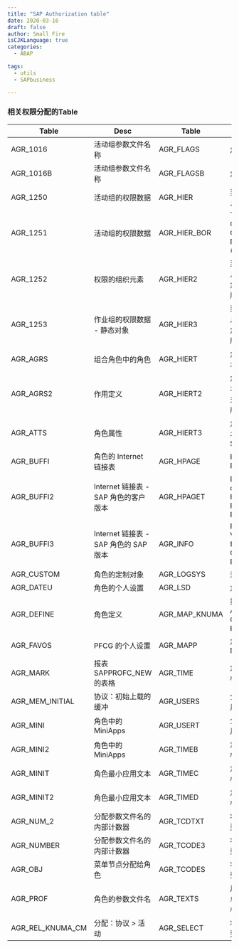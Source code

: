 ```yaml
---
title: "SAP Authorization table"
date: 2020-03-16
draft: false
author: Small Fire
isCJKLanguage: true
categories: 
  - ABAP

tags: 
  - utils
  - SAPbusiness

---
```


### 相关权限分配的Table

| Table            | Desc                                  | Table         | Decs                                       |
| ---------------- | ------------------------------------- | ------------- | ------------------------------------------ |
| AGR_1016         | 活动组参数文件名称                    | AGR_FLAGS     | 角色属性                                   |
| AGR_1016B        | 活动组参数文件名称                    | AGR_FLAGSB    | 角色属性                                   |
| AGR_1250         | 活动组的权限数据                      | AGR_HIER      | 菜单结构信息表                             |
| AGR_1251         | 活动组的权限数据                      | AGR_HIER_BOR  | Table for Object-Oriented Navigation (OBN) |
| AGR_1252         | 权限的组织元素                        | AGR_HIER2     | 菜单结构信息 - SAP 角色的客户版本          |
| AGR_1253         | 作业组的权限数据 - 静态对象           | AGR_HIER3     | 菜单结构信息 - SAP 角色的 SAP 版本         |
| AGR_AGRS         | 组合角色中的角色                      | AGR_HIERT     | 角色菜单文本                               |
| AGR_AGRS2        | 作用定义                              | AGR_HIERT2    | 角色菜单文本 - SAP 对象的客户版本          |
| AGR_ATTS         | 角色属性                              | AGR_HIERT3    | 角色菜单文本 - 原始 SAP                    |
| AGR_BUFFI        | 角色的 Internet 链接表                | AGR_HPAGE     | Role Home Page                             |
| AGR_BUFFI2       | Internet 链接表 - SAP 角色的客户版本  | AGR_HPAGET    | Description of the Home Page for a Role    |
| AGR_BUFFI3       | Internet 链接表 - SAP 角色的 SAP 版本 | AGR_INFO      | Filter Values from Generation Run          |
| AGR_CUSTOM       | 角色的定制对象                        | AGR_LOGSYS    | 逻辑系统                                   |
| AGR_DATEU        | 角色的个人设置                        | AGR_LSD       | 角色属性                                   |
| AGR_DEFINE       | 角色定义                              | AGR_MAP_KNUMA | 换算表 AG_GUID CRM <> KNUMA                |
| AGR_FAVOS        | PFCG 的个人设置                       | AGR_MAPP      | 角色中的 MiniApps                          |
| AGR_MARK         | 报表 SAPPROFC_NEW 的表格              | AGR_TIME      | 角色的日期标记                             |
| AGR_MEM_INITIAL  | 协议：初始上载的缓冲                  | AGR_USERS     | 分配角色到用户                             |
| AGR_MINI         | 角色中的 MiniApps                     | AGR_USERT     | 分配角色到用户                             |
| AGR_MINI2        | 角色中的 MiniApps                     | AGR_TIMEB     | 角色的日期标记                             |
| AGR_MINIT        | 角色最小应用文本                      | AGR_TIMEC     | 角色的日期标记                             |
| AGR_MINIT2       | 角色最小应用文本                      | AGR_TIMED     | 角色的日期标记                             |
| AGR_NUM_2        | 分配参数文件名的内部计数器            | AGR_TCDTXT    | 将角色分配到事务代码                       |
| AGR_NUMBER       | 分配参数文件名的内部计数器            | AGR_TCODE3    | 将角色分配到事务代码                       |
| AGR_OBJ          | 菜单节点分配给角色                    | AGR_TCODES    | 将角色分配到事务代码                       |
| AGR_PROF         | 角色的参数文件名                      | AGR_TEXTS     | 用于层次菜单的文件结构 - 客户              |
| AGR_REL_KNUMA_CM | 分配：协议   > 活动                   | AGR_SELECT    | 将角色分配到事务代码                       |